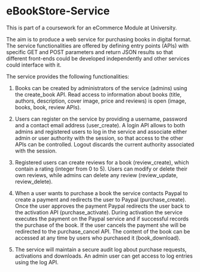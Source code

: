 # eBookStore-Service
This is part of a coursework for an eCommerce Module at University. 

The aim is to produce a web service for purchasing books in digital format. The service functionalities are offered by defining entry points (APIs) with specific GET and POST parameters and return JSON results so that different front-ends could be developed independently and other services could interface with it.

The service provides the following functionalities: 

1. Books can be created by administrators of the service (admins) using the create_book API.  Read access to information about books (title, authors, description, cover image, price and  reviews) is open (image, books, book, review APIs). 

2. Users can register on the service by providing a username, password and a contact email  address (user_create). A login API allows to both admins and registered users to log in the  service and associate either admin or user authority with the session, so that access to the  other APIs can be controlled. Logout discards the current authority associated with the  session. 

3. Registered users can create reviews for a book (review_create), which contain a rating  (integer from 0 to 5). Users can modify or delete their own reviews, while admins can delete  any review (review_update, review_delete). 

4. When a user wants to purchase a book the service contacts Paypal to create a payment and  redirects the user to Paypal (purchase_create). Once the user approves the payment Paypal  redirects the user back to the activation API (purchase_activate). During activation the  service executes the payment on the Paypal service and if successful records the purchase of  the book. If the user cancels the payment she will be redirected to the purchase_cancel API.  The content of the book can be accessed at any time by users who purchased it  (book_download). 

5. The service will maintain a secure audit log about purchase requests, activations and  downloads. An admin user can get access to log entries using the log API. 
